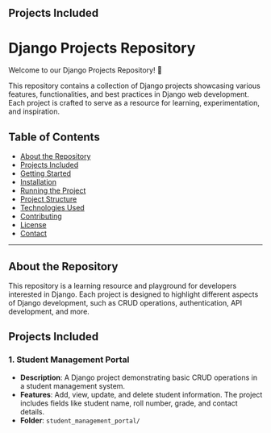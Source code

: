 ## Projects Included

# Django Projects Repository

Welcome to our Django Projects Repository! 🎉

This repository contains a collection of Django projects showcasing various features, functionalities, and best practices in Django web development. Each project is crafted to serve as a resource for learning, experimentation, and inspiration.

## Table of Contents

- [About the Repository](#about-the-repository)
- [Projects Included](#projects-included)
- [Getting Started](#getting-started)
- [Installation](#installation)
- [Running the Project](#running-the-project)
- [Project Structure](#project-structure)
- [Technologies Used](#technologies-used)
- [Contributing](#contributing)
- [License](#license)
- [Contact](#contact)

---

## About the Repository

This repository is a learning resource and playground for developers interested in Django. Each project is designed to highlight different aspects of Django development, such as CRUD operations, authentication, API development, and more.

## Projects Included

### 1. **Student Management Portal**
   - **Description**: A Django project demonstrating basic CRUD operations in a student management system.
   - **Features**: Add, view, update, and delete student information. The project includes fields like student name, roll number, grade, and contact details.
   - **Folder**: `student_management_portal/`